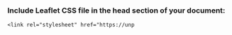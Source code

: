 ### Include Leaflet CSS file in the head section of your document:

    <link rel="stylesheet" href="https://unp
